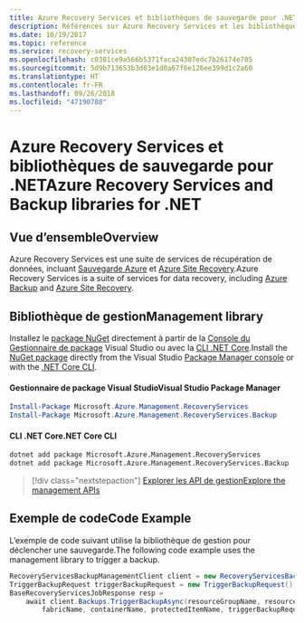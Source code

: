 ```yaml
---
title: Azure Recovery Services et bibliothèques de sauvegarde pour .NET
description: Références sur Azure Recovery Services et les bibliothèques de sauvegarde pour .NET
ms.date: 10/19/2017
ms.topic: reference
ms.service: recovery-services
ms.openlocfilehash: c0381ce9a566b5371faca24307edc7b26174e785
ms.sourcegitcommit: 5d9b713653b3d03e1d0a67f6e126ee399d1c2a60
ms.translationtype: HT
ms.contentlocale: fr-FR
ms.lasthandoff: 09/26/2018
ms.locfileid: "47190788"
---
```

# <a name="azure-recovery-services-and-backup-libraries-for-net"></a><span data-ttu-id="d894b-103">Azure Recovery Services et bibliothèques de sauvegarde pour .NET</span><span class="sxs-lookup"><span data-stu-id="d894b-103">Azure Recovery Services and Backup libraries for .NET</span></span>

## <a name="overview"></a><span data-ttu-id="d894b-104">Vue d’ensemble</span><span class="sxs-lookup"><span data-stu-id="d894b-104">Overview</span></span>

<span data-ttu-id="d894b-105">Azure Recovery Services est une suite de services de récupération de données, incluant [Sauvegarde Azure](/azure/backup/) et [Azure Site Recovery](/azure/site-recovery/).</span><span class="sxs-lookup"><span data-stu-id="d894b-105">Azure Recovery Services is a suite of services for data recovery, including [Azure Backup](/azure/backup/) and [Azure Site Recovery](/azure/site-recovery/).</span></span>

## <a name="management-library"></a><span data-ttu-id="d894b-106">Bibliothèque de gestion</span><span class="sxs-lookup"><span data-stu-id="d894b-106">Management library</span></span>

<span data-ttu-id="d894b-107">Installez le [package NuGet](https://www.nuget.org/packages/Microsoft.Azure.Management.RecoveryServices) directement à partir de la [Console du Gestionnaire de package][PackageManager] Visual Studio ou avec la [CLI .NET Core][DotNetCLI].</span><span class="sxs-lookup"><span data-stu-id="d894b-107">Install the [NuGet package](https://www.nuget.org/packages/Microsoft.Azure.Management.RecoveryServices) directly from the Visual Studio [Package Manager console][PackageManager] or with the [.NET Core CLI][DotNetCLI].</span></span>

#### <a name="visual-studio-package-manager"></a><span data-ttu-id="d894b-108">Gestionnaire de package Visual Studio</span><span class="sxs-lookup"><span data-stu-id="d894b-108">Visual Studio Package Manager</span></span>

```powershell
Install-Package Microsoft.Azure.Management.RecoveryServices
Install-Package Microsoft.Azure.Management.RecoveryServices.Backup
```

#### <a name="net-core-cli"></a><span data-ttu-id="d894b-109">CLI .NET Core</span><span class="sxs-lookup"><span data-stu-id="d894b-109">.NET Core CLI</span></span>

```bash
dotnet add package Microsoft.Azure.Management.RecoveryServices
dotnet add package Microsoft.Azure.Management.RecoveryServices.Backup
```

> [!div class="nextstepaction"]
> [<span data-ttu-id="d894b-110">Explorer les API de gestion</span><span class="sxs-lookup"><span data-stu-id="d894b-110">Explore the management APIs</span></span>](/dotnet/api/overview/azure/recoveryservices/management)


## <a name="code-example"></a><span data-ttu-id="d894b-111">Exemple de code</span><span class="sxs-lookup"><span data-stu-id="d894b-111">Code Example</span></span>

<span data-ttu-id="d894b-112">L’exemple de code suivant utilise la bibliothèque de gestion pour déclencher une sauvegarde.</span><span class="sxs-lookup"><span data-stu-id="d894b-112">The following code example uses the management library to trigger a backup.</span></span>

```csharp
RecoveryServicesBackupManagementClient client = new RecoveryServicesBackupManagementClient(credentials);
TriggerBackupRequest triggerBackupRequest = new TriggerBackupRequest();
BaseRecoveryServicesJobResponse resp =
    await client.Backups.TriggerBackupAsync(resourceGroupName, resourceName, null,
        fabricName, containerName, protectedItemName, triggerBackupRequest);
```

[PackageManager]: https://docs.microsoft.com/nuget/tools/package-manager-console
[DotNetCLI]: https://docs.microsoft.com/dotnet/core/tools/dotnet-add-package
